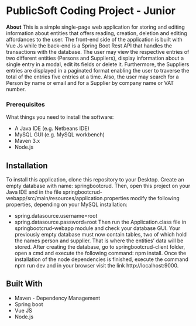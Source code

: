 # PublicSoft Coding Project - Junior

**About**
This is a simple single-page web application for storing and editing information about entities that offers reading, creation, deletion and editing affordances to the user. The front-end side of the application is built with Vue Js while the back-end is a Spring Boot Rest API that handles the transactions with the database. 
The user may view the respective entries of two different entities (Persons and Suppliers), display information about a single entry in a modal, edit its fields or delete it. Furthermore, the Suppliers entries are displayed in a paginated format enabling the user to traverse the total of the entries five entries at a time. Also, the user may search for a Person by name or email and for a Supplier by company name or VAT number.

### Prerequisites

What things you need to install the software: 

* A Java IDE (e.g. Netbeans IDE)
* MySQL GUI (e.g. MySQL workbench)
* Maven 3.x
* Node.js

## Installation

To install this application, clone this repository to your Desktop. Create an empty database with name: springbootcrud. Then, open this project on your Java IDE and in the file springbootcrud-webapp/src/main/resources/application.properties modify the following properties, depending on your MySQL installation:
* spring.datasource.username=root
* spring.datasource.password=root 
Then run the Application.class file in springbootcrud-webapp module and check your database GUI. Your previously empty database must now contain tables, two of which hold the names person and supplier. That is where the entities’ data will be stored. After creating the database, go to springbootcrud-client folder, open a cmd and execute the following command: npm install. Once the installation of the node dependencies is finished, execute the command npm run dev and in your browser visit the link http://localhost:9000.

## Built With

* Maven - Dependency Management
* Spring boot
* Vue JS
* Node.js
